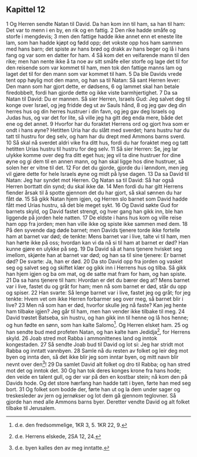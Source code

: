 ## Kapittel 12

1 Og Herren sendte Natan til David. Da han kom inn til ham, sa han til ham: Det var to menn i en by, en rik og en fattig.
2 Den rike hadde småfe og storfe i mengdevis;
3 men den fattige hadde ikke annet enn et eneste lite lam, som han hadde kjøpt og fødd opp; det vokste opp hos ham sammen med hans barn; det spiste av hans brød og drakk av hans beger og lå i hans fang og var som en datter for ham.
4 Så kom det en veifarende mann til den rike; men han nente ikke å ta noe av sitt småfe eller storfe og lage det til for den reisende som var kommet til ham, men tok den fattige manns lam og laget det til for den mann som var kommet til ham.
5 Da ble Davids vrede tent opp høylig mot den mann, og han sa til Natan: Så sant Herren lever: Den mann som har gjort dette, er dødsens,
6 og lammet skal han betale firedobbelt, fordi han gjorde dette og ikke viste barmhjertighet.
7 Da sa Natan til David: Du er mannen. Så sier Herren, Israels Gud: Jeg salvet deg til konge over Israel, og jeg fridde deg ut av Sauls hånd,
8 og jeg gav deg din herres hus og din herres hustruer i din favn, og jeg gav deg Israels og Judas hus, og var det for lite, så ville jeg ha gitt deg enda mere, både det ene og det annet.
9 Hvorfor har du foraktet Herrens ord og gjort hva som er ondt i hans øyne? Hetitten Uria har du slått med sverdet; hans hustru har du tatt til hustru for deg selv, og ham har du drept med Ammons barns sverd.
10 Så skal nå sverdet aldri vike fra ditt hus, fordi du har foraktet meg og tatt hetitten Urias hustru til hustru for deg selv.
11 Så sier Herren: Se, jeg lar ulykke komme over deg fra ditt eget hus; jeg vil ta dine hustruer for dine øyne og gi dem til en annen mann, og han skal ligge hos dine hustruer, så solen her er vitne til det.
12 For det du gjorde, gjorde du i lønndom, men jeg vil gjøre dette for hele Israels øyne og midt på lyse dagen.
13 Da sa David til Natan: Jeg har syndet mot Herren. Og Natan sa til David: Så har også Herren borttatt din synd; du skal ikke dø.
14 Men fordi du har gitt Herrens fiender årsak til å spotte gjennom det du har gjort, så skal sønnen du har fått dø.
15 Så gikk Natan hjem igjen, og Herren slo barnet som David hadde fått med Urias hustru, så det ble meget sykt.
16 Og David søkte Gud for barnets skyld, og David fastet strengt, og hver gang han gikk inn, ble han liggende på jorden hele natten.
17 De eldste i hans hus kom og ville reise ham opp fra jorden; men han ville ikke og spiste ikke sammen med dem.
18 På den syvende dag døde barnet; men Davids tjenere torde ikke fortelle ham at barnet var død; de tenkte: Mens barnet var i live, talte vi til ham, men han hørte ikke på oss; hvordan kan vi da nå si til ham at barnet er død? Han kunne gjøre en ulykke på seg.
19 Da David så at hans tjenere hvisket seg imellom, skjønte han at barnet var død; og han sa til sine tjenere: Er barnet død? De svarte: Ja, han er død.
20 Da sto David opp fra jorden og vasket seg og salvet seg og skiftet klær og gikk inn i Herrens hus og tilba. Så gikk han hjem igjen og ba om mat, og de satte mat fram for ham, og han spiste.
21 Da sa hans tjenere til ham: Hvordan er det du bærer deg at? Mens barnet var i live, fastet du og gråt for ham; men nå som barnet er død, står du opp og spiser.
22 Han svarte: Så lenge barnet var i live, fastet jeg og gråt; for jeg tenkte: Hvem vet om ikke Herren forbarmer seg over meg, så barnet blir i live?
23 Men nå som han er død, hvorfor skulle jeg nå faste? Kan jeg hente ham tilbake igjen? Jeg går til ham, men han vender ikke tilbake til meg.
24 David trøstet Batseba, sin hustru, og han gikk inn til henne og lå hos henne; og hun fødte en sønn, som han kalte Salomo[^1]. Og Herren elsket ham.
25 og han sendte bud med profeten Natan, og han kalte ham Jedidja[^2], for Herrens skyld.
26 Joab stred mot Rabba i ammonittenes land og inntok kongestaden.
27 Så sendte Joab bud til David og lot si: Jeg har stridt mot Rabba og inntatt vannbyen.
28 Samle nå du resten av folket og leir deg mot byen og innta den, så det ikke blir jeg som inntar byen, og mitt navn blir nevnt over den[^3]!
29 Da samlet David alt folket og dro til Rabba; og han stred mot det og inntok det.
30 Og han tok deres konges krone fra hans hode; den veide en talent gull, og der var på den en kostbar stein; nå kom den på Davids hode. Og det store hærfang han hadde tatt i byen, førte han med seg bort.
31 Og folket som bodde der, førte han ut og la dem under sager og treskesleder av jern og jernøkser og lot dem gå gjennom teglovner. Så gjorde han med alle Ammons barns byer. Deretter vendte David og alt folket tilbake til Jerusalem.

[^1]:  d.e. den fredsommelige, 1KR 3, 5. 1KR 22, 9.
[^2]:  d.e. Herrens elskede, 2SA 12, 24.
[^3]:  d.e. byen kalles den av meg inntatte.
